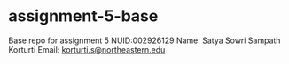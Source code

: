 # assignment-5-base

Base repo for assignment 5
NUID:002926129
Name: Satya Sowri Sampath Korturti
Email: korturti.s@northeastern.edu
